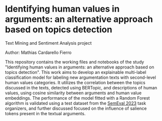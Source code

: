 # Identifying human values in arguments: an alternative approach based on topics detection
Text Mining and Sentiment Analysis project

Author: Mathias Cardarello Fierro

This repository contains the working files and notebooks of the study "Identifying human values in arguments: an alternative approach based on topics detection". This work aims to develop an explainable multi-label classification model for labeling new argumentation texts with second-level human values categories. It utilizes the correlation between the topics discussed in the texts, detected using BERTopic, and descriptions of human values, using cosine similarity between arguments and human value embeddings. The performance of the model fitted with a Random Forest algorithm is validated using a test dataset from the [SemEval 2023](https://semeval.github.io/SemEval2023/) task organizers, and further discussed focused on the influence of salience tokens present in the textual arguments.
